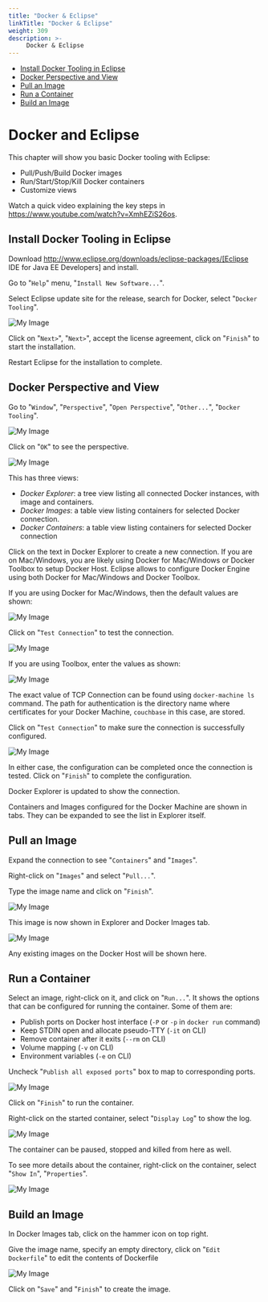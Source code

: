 ```yaml
---
title: "Docker & Eclipse"
linkTitle: "Docker & Eclipse"
weight: 309
description: >-
     Docker & Eclipse
---
```



- [Install Docker Tooling in Eclipse](#install-docker-tooling-in-eclipse)
- [Docker Perspective and View](#docker-perspective-and-view)
- [Pull an Image](#pull-an-image)
- [Run a Container](#run-a-container)
- [Build an Image](#build-an-image)

# Docker and Eclipse

This chapter will show you basic Docker tooling with Eclipse:

- Pull/Push/Build Docker images
- Run/Start/Stop/Kill Docker containers
- Customize views

Watch a quick video explaining the key steps in https://www.youtube.com/watch?v=XmhEZiS26os.

## Install Docker Tooling in Eclipse

Download http://www.eclipse.org/downloads/eclipse-packages/[Eclipse IDE for Java EE Developers] and install.

Go to "`Help`" menu, "`Install New Software...`".

Select Eclipse update site for the release, search for Docker, select "`Docker Tooling`".

![My Image](docker-eclipse-update-site-selection.png)

Click on "`Next>`", "`Next>`", accept the license agreement, click on "`Finish`" to start the installation.

Restart Eclipse for the installation to complete.

## Docker Perspective and View

Go to "`Window`", "`Perspective`", "`Open Perspective`", "`Other...`", "`Docker Tooling`".

![My Image](docker-eclipse-docker-perspective.png)

Click on "`OK`" to see the perspective.

![My Image](docker-eclipse-docker-perspective-default-look.png)

This has three views:

- *Docker Explorer*: a tree view listing all connected Docker instances, with image and containers.
- *Docker Images*: a table view listing containers for selected Docker connection.
- *Docker Containers*: a table view listing containers for selected Docker connection

Click on the text in Docker Explorer to create a new connection. If you are on Mac/Windows, you are likely using Docker for Mac/Windows or Docker Toolbox to setup Docker Host. Eclipse allows to configure Docker Engine using both Docker for Mac/Windows and Docker Toolbox.

If you are using Docker for Mac/Windows, then the default values are shown:

![My Image](docker-eclipse-docker-connection.png)

Click on "`Test Connection`" to test the connection.

![My Image](docker-eclipse-docker-connection-test.png)

If you are using Toolbox, enter the values as shown:

![My Image](docker-eclipse-docker-connection-toolbox.png)

The exact value of TCP Connection can be found using `docker-machine ls` command. The path for authentication is the directory name where certificates for your Docker Machine, `couchbase` in this case, are stored.

Click on "`Test Connection`" to make sure the connection is successfully configured.

![My Image](docker-eclipse-docker-connection-test-toolbox.png)

In either case, the configuration can be completed once the connection is tested. Click on "`Finish`" to complete the configuration.

Docker Explorer is updated to show the connection.

Containers and Images configured for the Docker Machine are shown in tabs. They can be expanded to see the list in Explorer itself.

## Pull an Image

Expand the connection to see "`Containers`" and "`Images`".

Right-click on "`Images`" and select "`Pull...`".

Type the image name and click on "`Finish`".

![My Image](docker-eclipse-pull-image.png)

This image is now shown in Explorer and Docker Images tab.

![My Image](docker-eclipse-pulled-image.png)

Any existing images on the Docker Host will be shown here.

## Run a Container

Select an image, right-click on it, and click on "`Run...`". It shows the options that can be configured for running the container. Some of them are:

- Publish ports on Docker host interface (`-P` or `-p` in `docker run` command)
- Keep STDIN open and allocate pseudo-TTY (`-it` on CLI)
- Remove container after it exits (`--rm` on CLI)
- Volume mapping (`-v` on CLI)
- Environment variables (`-e` on CLI)

Uncheck "`Publish all exposed ports`" box to map to corresponding ports.

![My Image](docker-eclipse-run-container-config.png)

Click on "`Finish`" to run the container.

Right-click on the started container, select "`Display Log`" to show the log.

![My Image](docker-eclipse-container-display-log.png)

The container can be paused, stopped and killed from here as well.

To see more details about the container, right-click on the container, select "`Show In`", "`Properties`".

![My Image](docker-eclipse-container-properties.png)

## Build an Image

In Docker Images tab, click on the hammer icon on top right.

Give the image name, specify an empty directory, click on "`Edit Dockerfile`" to edit the contents of Dockerfile

![My Image](docker-eclipse-build-image.png)

Click on "`Save`" and "`Finish`" to create the image.
